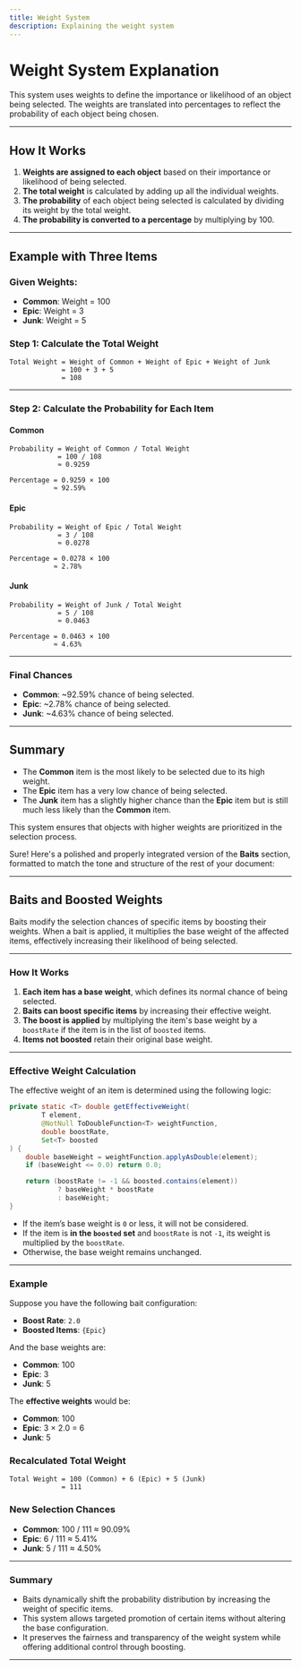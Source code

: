 ```yaml
---
title: Weight System
description: Explaining the weight system
---
```

# Weight System Explanation

This system uses weights to define the importance or likelihood of an object being selected. The weights are translated into percentages to reflect the probability of each object being chosen.

---

## How It Works

1. **Weights are assigned to each object** based on their importance or likelihood of being selected.
2. **The total weight** is calculated by adding up all the individual weights.
3. **The probability** of each object being selected is calculated by dividing its weight by the total weight.
4. **The probability is converted to a percentage** by multiplying by 100.

---

## Example with Three Items

### Given Weights:

- **Common**: Weight = 100
- **Epic**: Weight = 3
- **Junk**: Weight = 5

### Step 1: Calculate the Total Weight
```text
Total Weight = Weight of Common + Weight of Epic + Weight of Junk
             = 100 + 3 + 5
             = 108
```

---

### Step 2: Calculate the Probability for Each Item

#### Common

```text
Probability = Weight of Common / Total Weight
            = 100 / 108
            ≈ 0.9259

Percentage = 0.9259 × 100
           ≈ 92.59%
```

#### Epic

```text
Probability = Weight of Epic / Total Weight
            = 3 / 108
            ≈ 0.0278

Percentage = 0.0278 × 100
           ≈ 2.78%
```

#### Junk

```text
Probability = Weight of Junk / Total Weight
            = 5 / 108
            ≈ 0.0463

Percentage = 0.0463 × 100
           ≈ 4.63%
```

---

### Final Chances

- **Common**: ~92.59% chance of being selected.
- **Epic**: ~2.78% chance of being selected.
- **Junk**: ~4.63% chance of being selected.

---

## Summary

- The **Common** item is the most likely to be selected due to its high weight.
- The **Epic** item has a very low chance of being selected.
- The **Junk** item has a slightly higher chance than the **Epic** item but is still much less likely than the **Common** item.

This system ensures that objects with higher weights are prioritized in the selection process.

Sure! Here's a polished and properly integrated version of the **Baits** section, formatted to match the tone and structure of the rest of your document:

---

## Baits and Boosted Weights

Baits modify the selection chances of specific items by boosting their weights. When a bait is applied, it multiplies the base weight of the affected items, effectively increasing their likelihood of being selected.

---

### How It Works

1. **Each item has a base weight**, which defines its normal chance of being selected.
2. **Baits can boost specific items** by increasing their effective weight.
3. **The boost is applied** by multiplying the item's base weight by a `boostRate` if the item is in the list of `boosted` items.
4. **Items not boosted** retain their original base weight.

---

### Effective Weight Calculation

The effective weight of an item is determined using the following logic:

```java
private static <T> double getEffectiveWeight(
        T element,
        @NotNull ToDoubleFunction<T> weightFunction,
        double boostRate,
        Set<T> boosted
) {
    double baseWeight = weightFunction.applyAsDouble(element);
    if (baseWeight <= 0.0) return 0.0;

    return (boostRate != -1 && boosted.contains(element))
            ? baseWeight * boostRate
            : baseWeight;
}
```

* If the item’s base weight is `0` or less, it will not be considered.
* If the item is **in the `boosted` set** and `boostRate` is not `-1`, its weight is multiplied by the `boostRate`.
* Otherwise, the base weight remains unchanged.

---

### Example

Suppose you have the following bait configuration:

* **Boost Rate**: `2.0`
* **Boosted Items**: `{Epic}`

And the base weights are:

* **Common**: 100
* **Epic**: 3
* **Junk**: 5

The **effective weights** would be:

* **Common**: 100
* **Epic**: 3 × 2.0 = 6
* **Junk**: 5

### Recalculated Total Weight

```text
Total Weight = 100 (Common) + 6 (Epic) + 5 (Junk)
             = 111
```

### New Selection Chances

* **Common**: 100 / 111 ≈ 90.09%
* **Epic**: 6 / 111 ≈ 5.41%
* **Junk**: 5 / 111 ≈ 4.50%

---

### Summary

* Baits dynamically shift the probability distribution by increasing the weight of specific items.
* This system allows targeted promotion of certain items without altering the base configuration.
* It preserves the fairness and transparency of the weight system while offering additional control through boosting.

---
